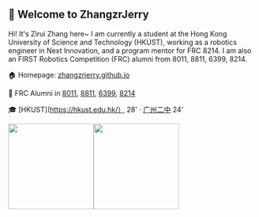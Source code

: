 ## 🙋 Welcome to ZhangzrJerry

Hi! It's Zirui Zhang here~ I am currently a student at the Hong Kong University of Science and Technology (HKUST), working as a robotics engineer in Next Innovation, and a program mentor for FRC 8214. I am also an FIRST Robotics Competition (FRC) alumni from 8011, 8811, 6399, 8214.

🏠 Homepage: [zhangzrjerry.github.io](https://zhangzrjerry.github.io)

🧭 FRC Alumni in [8011](https://www.thebluealliance.com/team/8011), [8811](https://www.thebluealliance.com/team/8811), [6399](https://www.thebluealliance.com/team/6399), [8214](https://www.thebluealliance.com/team/8214)

🎓 [HKUST](https://hkust.edu.hk/） 28' · [广州二中](https://www.gdgzez.com.cn/) 24'

<a href="https://zhangzrjerry.github.io"><img height="173px" src="https://github-readme-stats.vercel.app/api?username=zhangzrjerry&count_private=true&show_icons=true" /><!-- wi*quL3fcV --><img height="173px" src="https://github-readme-stats.vercel.app/api/top-langs/?username=zhangzrjerry&layout=compact" /></a>

